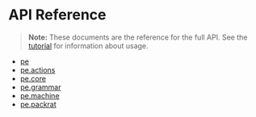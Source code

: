 
# API Reference

> **Note:** These documents are the reference for the full API. See
> the [tutorial](tutorial.md) for information about usage.


* [pe](pe.md)
* [pe.actions](pe.actions.md)
* [pe.core](pe.core.md)
* [pe.grammar](pe.grammar.md)
* [pe.machine](pe.machine.md)
* [pe.packrat](pe.packrat.md)
